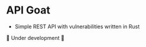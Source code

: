 # API Goat

- Simple REST API with vulnerabilities written in Rust

:construction: Under development :construction:
